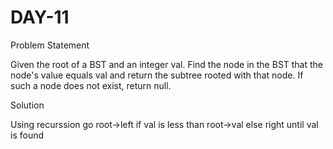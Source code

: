# DAY-11

Problem Statement

Given the root of a BST and an integer val.
Find the node in the BST that the node's value equals val and return the subtree rooted with that node. If such a node does not exist, return null.

Solution

Using recurssion go root->left if val is less than root->val else right until val is found 

